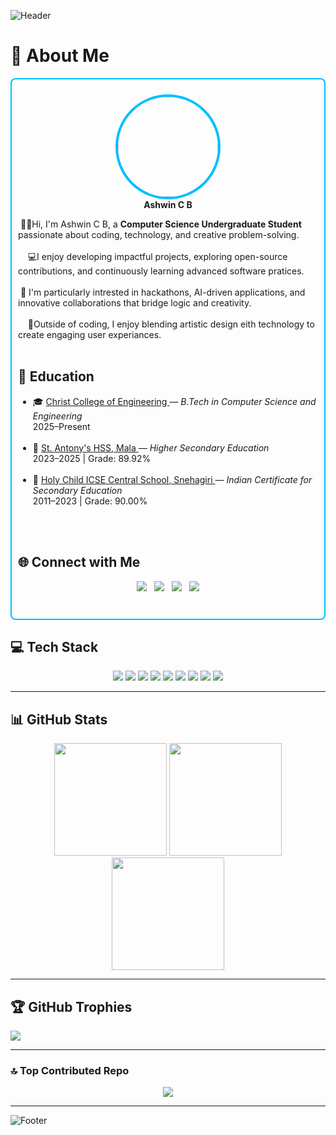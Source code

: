 
<!-- Header Banner -->
![Header](https://capsule-render.vercel.app/api?type=waving&color=00BFFF&height=200&section=header&fontColor=001F54&animation=twinkling)

# 💫 About Me
<div style="border: 2px solid #00BFFF; padding: 10px; border-radius: 8px;">

<p align="center">
  <img src="https://avatars.githubusercontent.com/ashwinbelgiofficial" width="160" style="border-radius:50%; border:4px solid #00BFFF;" /><br>
  <b>Ashwin C B</b><br>
</p>

&nbsp;👋🏻Hi, I'm Ashwin C B, a <b> Computer Science Undergraduate Student</b> passionate about coding, technology, and creative problem-solving. <br>
<br>
 &nbsp;&nbsp;&nbsp; 💻I enjoy developing impactful projects, exploring open-source contributions, and continuously learning advanced software pratices. <br>
<br>
&nbsp;🚀 I'm particularly intrested in hackathons, AI-driven applications, and innovative collaborations that bridge logic and creativity.<br>
<br>
&nbsp; &nbsp;&nbsp;🎨Outside of coding, I enjoy blending artistic design eith technology to create engaging user experiances. <br>
<br>
 <h2>📖 Education</h2>
<p align="center">
  <ul>
    <li>
      🎓 <a href="https://cce.edu.in/" target="_blank" rel="noopener noreferrer">
        Christ College of Engineering
      </a> — <em>B.Tech in Computer Science and Engineering</em><br>
      <span>2025–Present</span>
    </li><br>
    <li>
      🏫 <a href="https://www.stantonyshssmala.com/" target="_blank" rel="noopener noreferrer">
        St. Antony's HSS, Mala
      </a> — <em>Higher Secondary Education</em><br>
      <span>2023–2025 | Grade: 89.92%</span>
    </li><br>
    <li>
      📘 <a href="https://holychildicsecentralschool.com/" target="_blank" rel="noopener noreferrer">
        Holy Child ICSE Central School, Snehagiri
      </a> — <em>Indian Certificate for Secondary Education</em><br>
      <span>2011–2023 | Grade: 90.00%</span>
    </li><br>
  </ul>
</p>
<br>
<h2>🌐 Connect with Me</h2>
<p align="center">
  <a href="https://github.com/ashwinbelgiofficial"><img src="https://img.shields.io/badge/GitHub-100000?logo=github&logoColor=white" /></a> &nbsp;
  <a href="https://linkedin.com/in/ashwin-c-b-604239380"><img src="https://img.shields.io/badge/LinkedIn-%230077B5.svg?logo=linkedin&logoColor=white" /></a> &nbsp;
  <a href="mailto:ashwinbelgi.official@gmail.com"><img src="https://img.shields.io/badge/Email-D14836?logo=gmail&logoColor=white" /></a> &nbsp;
  <a href="https://discord.gg/3jqARjy3"><img src="https://img.shields.io/badge/Discord-%237289DA.svg?logo=discord&logoColor=white" /></a>
</p>
<br>

</div>


## 💻 Tech Stack
<p align="center">
  <img src="https://img.shields.io/badge/c++-%2300599C.svg?style=plastic&logo=c%2B%2B&logoColor=white" />
  <img src="https://img.shields.io/badge/html5-%23E34F26.svg?style=plastic&logo=html5&logoColor=white" />
  <img src="https://img.shields.io/badge/java-%23ED8B00.svg?style=plastic&logo=openjdk&logoColor=white" />
  <img src="https://img.shields.io/badge/mysql-4479A1.svg?style=plastic&logo=mysql&logoColor=white" />
  <img src="https://img.shields.io/badge/Canva-%2300C4CC.svg?style=plastic&logo=Canva&logoColor=white" />
  <img src="https://img.shields.io/badge/figma-%23F24E1E.svg?style=plastic&logo=figma&logoColor=white" />
  <img src="https://img.shields.io/badge/adobe%20photoshop-%2331A8FF.svg?style=plastic&logo=adobe%20photoshop&logoColor=white" />
  <img src="https://img.shields.io/badge/github-%23121011.svg?style=plastic&logo=github&logoColor=white" />
  <img src="https://img.shields.io/badge/epicgames-%23313131.svg?style=plastic&logo=epicgames&logoColor=white" />
</p>

---

## 📊 GitHub Stats
<p align="center">
  <img src="https://github-readme-stats.vercel.app/api?username=ashwinbelgiofficial&theme=dark&title_color=00BFFF&text_color=FFFFFF&icon_color=00BFFF&bg_color=001F54&hide_border=false&count_private=true" height="180px" />
  <img src="https://github-readme-streak-stats.herokuapp.com?user=ashwinbelgiofficial&theme=dark&ring=00BFFF&fire=00BFFF&currStreakLabel=00BFFF&background=001F54&border=0A192F" height="180px" />
  <img src="https://github-readme-stats.vercel.app/api/top-langs/?username=ashwinbelgiofficial&theme=dark&title_color=00BFFF&text_color=FFFFFF&bg_color=001F54&hide_border=false&layout=compact" height="180px" />
</p>

---

## 🏆 GitHub Trophies

  
 ![](https://github-profile-trophy.vercel.app/?username=ashwinbelgiofficial&theme=algolia&no-frame=true&margin-w=15&column=5)




---

### 🔝 Top Contributed Repo
<p align="center">
  <img src="https://github-contributor-stats.vercel.app/api?username=ashwinbelgiofficial&limit=5&theme=algolia&combine_all_yearly_contributions=true" />
</p>

---


<!-- Footer Banner -->
![Footer](https://capsule-render.vercel.app/api?type=waving&color=00BFFF&height=120&section=footer&fontColor=001F54&animation=twinkling)
